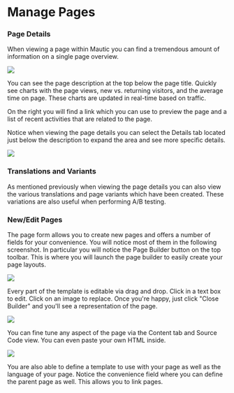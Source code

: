 # Manage Pages

### Page Details

When viewing a page within Mautic you can find a tremendous amount of information on a single page overview.

![](/pages/media/landing-page-overview.jpg)

You can see the page description at the top below the page title. Quickly see charts with the page views, new vs. returning visitors, and the average time on page. These charts are updated in real-time based on traffic.

On the right you will find a link which you can use to preview the page and a list of recent activities that are related to the page.

Notice when viewing the page details you can select the Details tab located just below the description to expand the area and see more specific details.

![](/pages/media/page-details.gif)

### Translations and Variants

As mentioned previously when viewing the page details you can also view the various translations and page variants which have been created. These variations are also useful when performing A/B testing.

### New/Edit Pages

The page form allows you to create new pages and offers a number of fields for your convenience. You will notice most of them in the following screenshot.  In particular you will notice the Page Builder button on the top toolbar. This is where you will launch the page builder to easily create your page layouts.

![](/pages/media/landingpage-1.jpg)

Every part of the template is editable via drag and drop.  Click in a text box to edit.  Click on an image to replace.  Once you're happy, just click "Close Builder" and you'll see a representation of the page.

![](/pages/media/landingpage-2.jpg)

You can fine tune any aspect of the page via the Content tab and Source Code view.  You can even paste your own HTML inside.

![](/pages/media/landingpage-3.jpg)

You are also able to define a template to use with your page as well as the language of your page. Notice the convenience field where you can define the parent page as well. This allows you to link pages. 
